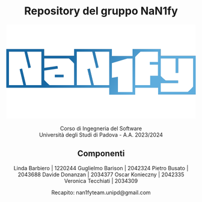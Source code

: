 <h1 align="center"> Repository del gruppo NaN1fy </h1>

<p align="center">
  <img src="assets/Nan1fy-logotype-transparent.png">
</p>

<p align="center"> 
  Corso di Ingegneria del Software
  <br>
  Università degli Studi di Padova - A.A. 2023/2024
</p>

<h2 align="center"> Componenti </h2>

<div align="center">
  Linda Barbiero     | 1220244
  Guglielmo Barison  | 2042324
  Pietro Busato      | 2043688
  Davide Donanzan    | 2034377
  Oscar Konieczny    | 2042335
  Veronica Tecchiati | 2034309
</div>

<p align="center"> Recapito: nan1fyteam.unipd@gmail.com </p>
